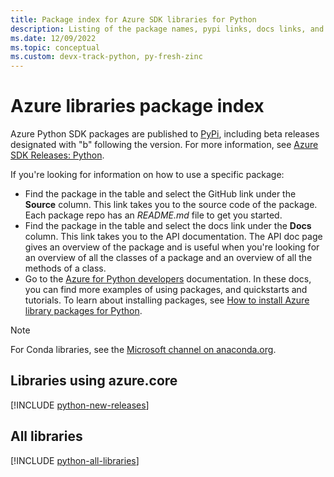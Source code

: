 ```yaml
---
title: Package index for Azure SDK libraries for Python
description: Listing of the package names, pypi links, docs links, and source code links for all libraries in the Azure SDK for Python.
ms.date: 12/09/2022
ms.topic: conceptual
ms.custom: devx-track-python, py-fresh-zinc
---
```


# Azure libraries package index

Azure Python SDK packages are published to [PyPi](https://pypi.org/), including beta releases designated with "b" following the version. For more information, see [Azure SDK Releases: Python](https://azure.github.io/azure-sdk/policies_releases.html#python).

If you're looking for information on how to use a specific package:

* Find the package in the table and select the GitHub link under the **Source** column. This link takes you to the source code of the package. Each package repo has an *README.md* file to get you started.
* Find the package in the table and select the docs link under the **Docs** column. This link takes you to the API documentation. The API doc page gives an overview of the package and is useful when you're looking for an overview of all the classes of a package and an overview of all the methods of a class.
* Go to the [Azure for Python developers](index.yml) documentation. In these docs, you can find more examples of using packages, and quickstarts and tutorials. To learn about installing packages, see [How to install Azure library packages for Python](./azure-sdk-install.md).

> [!NOTE]
> For Conda libraries, see the [Microsoft channel on anaconda.org](https://anaconda.org/microsoft/repo).

## Libraries using azure.core

[!INCLUDE [python-new-releases](../../includes/python-new.md)]

## All libraries

[!INCLUDE [python-all-libraries](../../includes/python-all.md)]

